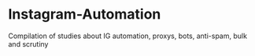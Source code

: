 # Instagram-Automation
Compilation of studies about IG automation, proxys, bots, anti-spam, bulk and scrutiny
